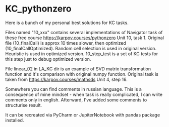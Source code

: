 # KC_pythonzero
Here is a bunch of my personal best solutions for KC tasks.

Files named "10_xxx" contains several implementations of Navigator task of these free course https://karpov.courses/pythonzero
Unit 10, task 1.
Original file (10_finalCall) is approx 10 times slower, then optimized (10_finalCallOptimized). Random cell selection is used in original version. Heuristic is used in optimized version.
10_step_test is a set of KC tests for this step just to debug optimized version.

File linear_02 in LA_KC dir is an example of SVD matrix transformation function and it's comparison with original numpy function.
Original task is taken from https://karpov.courses/mathsds Unit 4, step 16.

Somewhere you can find comments in russian language. This is a consequence of mine mindset - when task is really complicated, I can write comments only in english. Afterward, I've added some comments to structurise result. 

It can be recreated via PyCharm or JupiterNotebook with pandas package installed.

